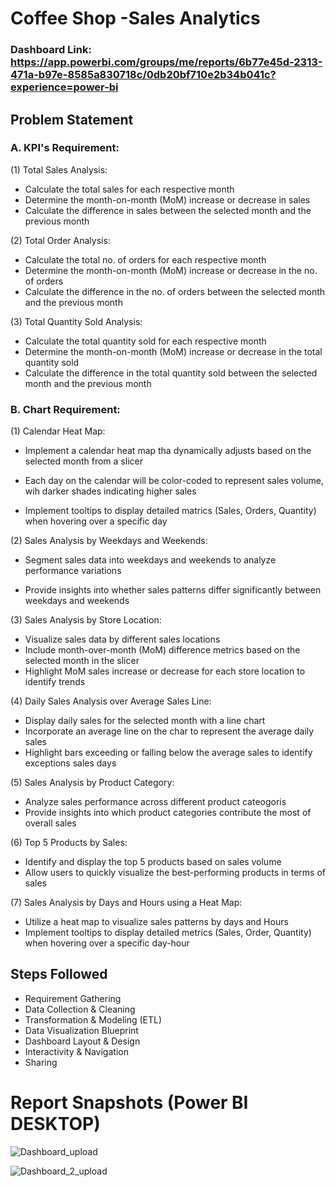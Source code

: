 # Coffee Shop -Sales Analytics

### Dashboard Link: https://app.powerbi.com/groups/me/reports/6b77e45d-2313-471a-b97e-8585a830718c/0db20bf710e2b34b041c?experience=power-bi

## Problem Statement

### A. KPI's Requirement:
(1) Total Sales Analysis:
- Calculate the total sales for each respective month
- Determine the month-on-month (MoM) increase or decrease in sales
- Calculate the difference in sales between the selected month and the previous month

(2) Total Order Analysis:
- Calculate the total no. of orders for each respective month
- Determine the month-on-month (MoM) increase or decrease in the no. of orders
- Calculate the difference in the no. of orders between the selected month and the previous month

(3) Total Quantity Sold Analysis:
- Calculate the total quantity sold for each respective month
- Determine the month-on-month (MoM) increase or decrease in the total quantity sold
- Calculate the difference in the total quantity sold between the selected month and the previous month

### B. Chart Requirement:
(1) Calendar Heat Map:
- Implement a calendar heat map tha dynamically adjusts based on the selected month from a slicer

- Each day on the calendar will be color-coded to represent sales volume, wih darker shades indicating higher sales

- Implement tooltips to display detailed matrics (Sales, Orders, Quantity) when hovering over a specific day

(2) Sales Analysis by Weekdays and Weekends:
- Segment sales data into weekdays and weekends to analyze performance variations

- Provide insights into whether sales patterns differ significantly between weekdays and weekends

(3) Sales Analysis by Store Location:
- Visualize sales data by different sales locations
- Include month-over-month (MoM) difference metrics based on the selected month in the slicer
- Highlight MoM sales increase or decrease for each store location to identify trends

(4) Daily Sales Analysis over Average Sales Line:
- Display daily sales for the selected month with a line chart
- Incorporate an average line on the char to represent the average daily sales
- Highlight bars exceeding or falling below the average sales to identify exceptions sales days

(5) Sales Analysis by Product Category:
- Analyze sales performance across different product cateogoris
- Provide insights into which product categories contribute the most of overall sales

(6) Top 5 Products by Sales:
- Identify and display the top 5 products based on sales volume
- Allow users to quickly visualize the best-performing products in terms of sales

(7) Sales Analysis by Days and Hours using a Heat Map:
- Utilize a heat map to visualize sales patterns by days and Hours
- Implement tooltips to display detailed metrics (Sales, Order, Quantity) when hovering over a specific day-hour

## Steps Followed
- Requirement Gathering
- Data Collection & Cleaning
- Transformation & Modeling (ETL)
- Data Visualization Blueprint
- Dashboard Layout & Design
- Interactivity & Navigation
- Sharing

# Report Snapshots (Power BI DESKTOP)

![Dashboard_upload](https://github-production-user-asset-6210df.s3.amazonaws.com/170677255/402369811-095147e4-fbcd-4c42-980e-1249a573d57d.png?X-Amz-Algorithm=AWS4-HMAC-SHA256&X-Amz-Credential=AKIAVCODYLSA53PQK4ZA%2F20250112%2Fus-east-1%2Fs3%2Faws4_request&X-Amz-Date=20250112T161533Z&X-Amz-Expires=300&X-Amz-Signature=b9aee9c0e4ac8d0ebaf20068b81ac087b9d3baffa2497471f7c98e31a3a790d0&X-Amz-SignedHeaders=host)

![Dashboard_2_upload](https://github-production-user-asset-6210df.s3.amazonaws.com/170677255/402370200-c64ebfcf-fbd2-4d21-9854-2b226e72dd71.png?X-Amz-Algorithm=AWS4-HMAC-SHA256&X-Amz-Credential=AKIAVCODYLSA53PQK4ZA%2F20250112%2Fus-east-1%2Fs3%2Faws4_request&X-Amz-Date=20250112T161817Z&X-Amz-Expires=300&X-Amz-Signature=6bf283a90982e87f16d41784b502985fa1e2e4a5081479b0a17bb4fcaed06928&X-Amz-SignedHeaders=host)
